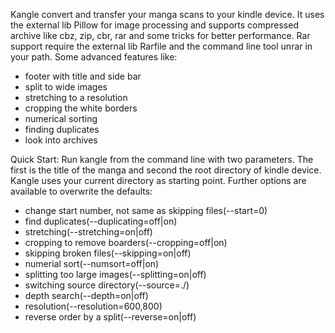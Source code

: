 Kangle convert and transfer your manga scans to your kindle device.
It uses the external lib Pillow for image processing and supports compressed archive like cbz, zip, cbr, rar and some tricks for better performance.
Rar support require the external lib Rarfile and the command line tool unrar in your path. Some advanced features like:
  * footer with title and side bar
  * split to wide images
  * stretching to a resolution
  * cropping the white borders
  * numerical sorting
  * finding duplicates
  * look into archives

Quick Start:
Run kangle from the command line with two parameters. The first is the title of the manga and second the root directory of kindle device. Kangle uses your current directory as starting point. Further options are available to overwrite the defaults:
  * change start number, not same as skipping files(--start=0)
  * find duplicates(--duplicating=off|on)
  * stretching(--stretching=on|off)
  * cropping to remove boarders(--cropping=off|on)
  * skipping broken files(--skipping=on|off)
  * numerial sort(--numsort=off|on)
  * splitting too large images(--splitting=on|off)
  * switching source directory(--source=./)
  * depth search(--depth=on|off)
  * resolution(--resolution=600,800)
  * reverse order by a split(--reverse=on|off)

